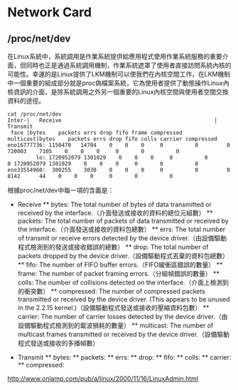 # Network Card

## /proc/net/dev

在Linux系統中，系統調用是作業系統提供給應用程式使用作業系統服務的重要介面，但同時也正是通過系統調用機制，作業系統遮罩了使用者直接訪問系統內核的可能性。幸運的是Linux提供了LKM機制可以使我們在內核空間工作，在LKM機制中一個重要的組成部分就是proc偽檔案系統，它為使用者提供了動態操作Linux內核資訊的介面，是除系統調用之外另一個重要的Linux內核空間與使用者空間交換資料的途徑。

```
cat /proc/net/dev
Inter-|   Receive                                                |  Transmit
 face |bytes    packets errs drop fifo frame compressed multicast|bytes    packets errs drop fifo colls carrier compressed
eno16777736: 1150470   14704    0    0    0     0          0         0   720003    7105    0    0    0     0       0          0
         lo: 1720952079 1301029    0    0    0     0          0         0 1720952079 1301029    0    0    0     0       0          0
eno33554960:  300255    3030    0    0    0     0          0         0     8142      44    0    0    0     0       0          0
```

根據proc/net/dev中每一項的含義是：

* Receive
** bytes: The total number of bytes of data transmitted or received by the interface.（介面發送或接收的資料的總位元組數）
** packets: The total number of packets of data transmitted or received by the interface.（介面發送或接收的資料包總數）
** errs: The total number of transmit or receive errors detected by the device driver.（由設備驅動程式檢測到的發送或接收錯誤的總數）
** drop: The total number of packets dropped by the device driver.（設備驅動程式丟棄的資料包總數）
** fifo: The number of FIFO buffer errors.（FIFO緩衝區錯誤的數量）
** frame: The number of packet framing errors.（分組幀錯誤的數量）
** colls: The number of collisions detected on the interface.（介面上檢測到的衝突數）
** compressed: The number of compressed packets transmitted or received by the device driver. (This appears to be unused in the 2.2.15 kernel.)（設備驅動程式發送或接收的壓縮資料包數）
** carrier: The number of carrier losses detected by the device driver.（由設備驅動程式檢測到的載波損耗的數量）
** multicast: The number of multicast frames transmitted or received by the device driver.（設備驅動程式發送或接收的多播幀數）

* Transmit
** bytes: 
** packets: 
** errs: 
** drop: 
** fifo: 
** colls: 
** carrier: 
** compressed: 

http://www.onlamp.com/pub/a/linux/2000/11/16/LinuxAdmin.html
